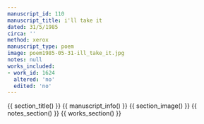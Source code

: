 ```yaml
---
manuscript_id: 110
manuscript_title: i'll take it
dated: 31/5/1985
circa: ''
method: xerox
manuscript_type: poem
image: poem1985-05-31-ill_take_it.jpg
notes: null
works_included:
- work_id: 1624
  altered: 'no'
  edited: 'no'
---
```


{{ section_title() }}
{{ manuscript_info() }}
{{ section_image() }}
{{ notes_section() }}
{{ works_section() }}
